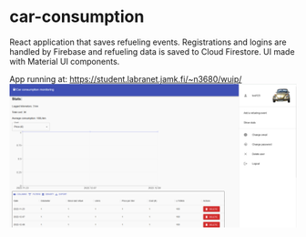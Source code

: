 # car-consumption
React application that saves refueling events. Registrations and logins are handled by Firebase and refueling data is saved to Cloud Firestore. UI made with Material UI components.

App running at: https://student.labranet.jamk.fi/~n3680/wuip/  
![Screenshot of UI](./img/Capture.PNG)
